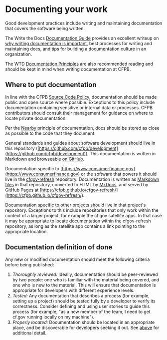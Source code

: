 # Documenting your work

Good development practices include writing and maintaining documentation that covers the software being written.

The Write the Docs [Documentation Guide](https://www.writethedocs.org/guide/) provides an excellent writeup on [why writing documentation is important](https://www.writethedocs.org/guide/writing/beginners-guide-to-docs/#why-write-docs), best processes for writing and maintaining docs, and tips for building a documentation culture in an organization.

The WTD [Documentation Principles](https://www.writethedocs.org/guide/writing/docs-principles/) are also recommended reading and should be kept in mind when writing documentation at CFPB.

## Where to put documentation

In line with the CFPB [Source Code Policy](https://github.com/cfpb/source-code-policy/), documentation should be made public and open source where possible. Exceptions to this policy include documentation containing sensitive or internal data or processes. CFPB contributors should consult their management for guidance on where to locate private documentation.

Per the [Nearby](https://www.writethedocs.org/guide/writing/docs-principles/#nearby) principle of documentation, docs should be stored as close as possible to the code that they document.

General standards and guides about software development should live in
this repository
([https://github.com/cfpb/development](https://github.com/cfpb/development)). This documentation is written in Markdown and browseable [on GitHub](https://github.com/cfpb/development#cfpb-development-guidelines).

Documentation specific to
[https://www.consumerfinance.gov](https://www.consumerfinance.gov) or
the software that powers it should live in the [cfgov-refresh](https://github.com/cfpb/cfgov-refresh) repository. Documentation is written as [Markdown files](https://github.com/cfpb/cfgov-refresh/tree/master/docs) in that repository, converted to HTML by [MkDocs](https://www.mkdocs.org/), and served by GitHub Pages at [https://cfpb.github.io/cfgov-refresh/](https://cfpb.github.io/cfgov-refresh/).

Documentation specific to other projects should live in that project's repository. Exceptions to this include repositories that only work within the context of a larger project, for example the cf.gov satellite apps. In that case it may be appropriate to locate documentation within the cfgov-refresh repository, as long as the satellite app contains a link pointing to the appropriate location.

## Documentation definition of done

Any new or modified documentation should meet the following criteria before being published:

1. _Thoroughly reviewed:_ Ideally, documentation should be peer-reviewed by two people: one who is familiar with the material being covered, and one who is new to the material. This will ensure that documentation is appropriate for developers with different experience levels.
1. _Tested:_ Any documentation that describes a process (for example, setting up a project) should be tested fully by a developer to verify its correctness. Consider defining and using user stories to guide this process (for example, "as a new member of the team, I need to get cf.gov running locally on my machine").
1. _Properly located:_ Documentation should be located in an appropriate place, and be discoverable for developers seeking it out. See [above](#where-to-put-documentation) for additional detail.
